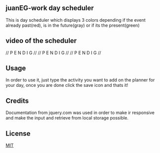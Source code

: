 ## juanEG-work day scheduler
This is day scheduler which displays 3 colors depending if the event already past(red), is in the future(gray) or if its the present(green)
## video of the scheduler

// P E N D I G //      // P E N D I G //             // P E N D I G // 

## Usage
In order to use it, just type the activity you want to add on the planner for your day, once you are done click the save icon and thats it!

## Credits
Documentation from jquery.com was used in order to make ir responsive and make the input and retrieve from local storage possible.

## License
[MIT](https://choosealicense.com/licenses/mit/)

